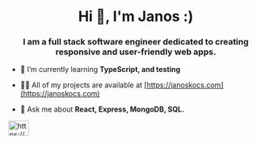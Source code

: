 <h1 align="center">Hi 👋, I'm Janos :)</h1>
<h3 align="center">I am a full stack software engineer dedicated to creating responsive and user-friendly web apps.</h3>

- 🌱 I’m currently learning **TypeScript, and testing**

- 👨‍💻 All of my projects are available at [https://janoskocs.com](https://janoskocs.com)

- 💬 Ask me about **React, Express, MongoDB, SQL.**

<p align="left">
<a href="https://linkedin.com/in/https://www.linkedin.com/in/janoskocs/" target="blank"><img align="center" src="https://raw.githubusercontent.com/rahuldkjain/github-profile-readme-generator/master/src/images/icons/Social/linked-in-alt.svg" alt="https://www.linkedin.com/in/janoskocs/" height="30" width="40" /></a>
</p>
